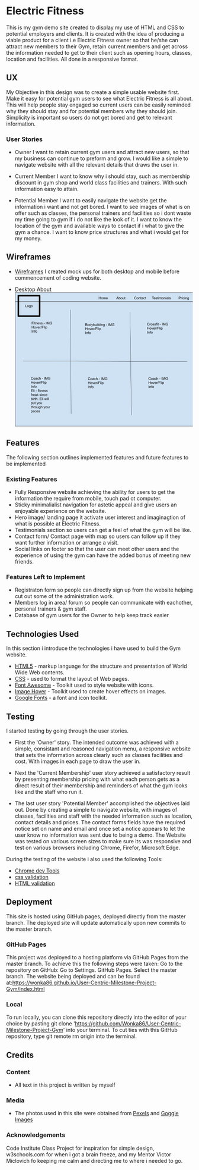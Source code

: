# Electric Fitness

This is my gym demo site created to display my use of HTML and CSS to potential employers and clients. It is created with the idea of producing a viable product for a client i.e Electric Fitness owner so that he/she can attract new members to their Gym, retain current members and get across the information needed to get to their client such as opening hours, classes, location and facilities. All done in a responsive format. 
 
 
## UX

My Objective in this design was to create a simple usable website first. Make it easy for potential gym users to see what Electric Fitness is all about. This will help people stay engaged so current users can be easily reminded why they should stay and for potential members why they should join. Simplicity is important so users do not get bored and get to relevant information.

###  User Stories

- Owner
 I want to retain current gym users and attract new users, so that my business can continue to preform and grow. I would like a simple to navigate website with all the relevant details that draws the user in.
 
- Current Member
 I want to know why i should stay, such as membership discount in gym shop and world class facilities and trainers. With such information easy to attain.
 
- Potential Member
 I want to easily navigate the website get the information i want and not get bored.
 I want to see images of what is on offer such as classes, the personal trainers and facilities so i dont waste my time going to gym if   i do not like the look of it.
 I want to know the location of the gym and available ways to contact if i what to give the gym a chance.
 I want to know price structures and what i would get for my money.

## Wireframes

- [Wireframes](https://github.com/Wonka86/User-Centric-Milestone-Project/tree/master/wireframes)
 I created mock ups for both desktop and mobile before commencement of coding website.
 
 - Desktop About 
 ![](wireframes/Gym%20About.jpg)

## Features

The following section outlines implemented features and future features to be implemented
 
### Existing Features

- Fully Responsive website achieving the ability for users to get the information the require from mobile, touch pad ot computer.
- Sticky minimalialist navigation for astetic appeal and give users an enjoyable experience on the website.
- Hero image/ landing page it activate user interest and imaginagtion of what is possible at Electric Fitness.
- Testimonials section so users can get a feel of what the gym will be like.
- Contact form/ Contact page with map so users can follow up if they want further information or arrange a visit.
- Social links on footer so that the user can meet other users and the experience of using the gym can have the added bonus of meeting new friends.


### Features Left to Implement
- Registraton form so people can directly sign up from the website helping cut out some of the administration work.
- Members log in area/ forum so people can communicate with eachother, personal trainers & gym staff.
- Database of gym users for the Owner to help keep track easier


## Technologies Used

In this section i introduce the technologies i have used to build the Gym website.

- [HTML5](https://en.wikipedia.org/wiki/HTML5) - markup language for the structure and presentation of World Wide Web contents.
- [CSS](https://en.wikipedia.org/wiki/Cascading_Style_Sheets) - used to format the layout of Web pages.
- [Font Awesome](https://fontawesome.com/) - Toolkit used to style website with icons.
- [Image Hover](https://www.imagehover.io/) - Toolkit used to create hover effects on images.
- [Google Fonts](https://fonts.google.com/) - a font and icon toolkit.
    


## Testing

I started testing by going through the user stories.

- First the 'Owner' story. The intended outcome was achieved with a simple, consistant and reasoned navigation menu, a responsive website that sets the information across clearly such as classes facilities and cost. With images in each page to draw the user in.

- Next the 'Current Membership' user story achieved a satisfactory result by presenting membership pricing with what each person gets as a direct result of their membership and reminders of what the gym looks like and the staff who run it.

- The last user story 'Potential Member' accomplished the objectives laid out. Done by creating a simple to navigate website, with images of classes, facilities and staff with the needed information such as location, contact details and prices. The contact forms fields have the required notice set on name and email and once set a notice appears to let the user know no information was sent due to being a demo. The Website was tested on various screen sizes to make sure its was responsive and test on various browsers including Chrome, Firefor, Microsoft Edge.

During the testing of the website i also used the following Tools:

- [Chrome dev Tools](https://developers.google.com/web/tools/chrome-devtools)
- [css validation](https://jigsaw.w3.org/css-validator/)
- [HTML validation](https://validator.w3.org/)

## Deployment

This site is hosted using GitHub pages, deployed directly from the master branch. The deployed site will update automatically upon new commits to the master branch.

### GitHub Pages
This project was deployed to a hosting platform via GitHub Pages from the master branch.
To achieve this the following steps were taken:
Go to the repository on GitHub: 
Go to Settings.
GitHub Pages.
Select the master branch.
The website being deployed and can be found at:https://wonka86.github.io/User-Centric-Milestone-Project-Gym/index.html

### Local
To run locally, you can clone this repository directly into the editor of your choice by pasting git clone 'https://github.com/Wonka86/User-Centric-Milestone-Project-Gym' into your terminal. To cut ties with this GitHub repository, type git remote rm origin into the terminal.

## Credits

### Content
- All text in this project is written by myself

### Media
- The photos used in this site were obtained from [Pexels](https://www.pexels.com/) and [Goggle Images](https://www.google.co.uk/imghp?hl=en&tab=wi&ogbl)

### Acknowledgements

Code Institute Class Project for inspiration for simple design, w3schools.com for when i got a brain freeze, and my Mentor Victor Miclovich fo keeping me calm and directing me to where i needed to go.
